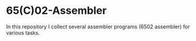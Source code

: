 # 65(C)02-Assembler

In this repository I collect several assembler programs (6502 assembler) for various tasks.
